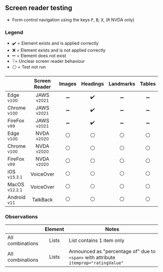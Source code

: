## Screen reader testing
- Form control navigation using the keys <kbd>F</kbd>, <kbd>B</kbd>, <kbd>X</kbd>, (<kbd>R</kbd> NVDA only)

### Legend
- :heavy_check_mark: = Element exists and is applied correctly
- :x: = Element exists and is not applied correctly
- :heavy_minus_sign: = Element does not exist
- :grey_question:= Unclear screen reader behaviour
- :white_circle: = Test not run

|   |Screen Reader   | Images | Headings  |Landmarks   |Tables   | Lists |Links |Form Controls |
|---|:-:|:-:|:-:|:-:|:-:|:-:|:-:|:-:|
| Edge <sup>v100</sup> 		| JAWS <sup>v2021</sup> 	| :heavy_minus_sign:  | :heavy_check_mark:  | :heavy_minus_sign:  | :heavy_minus_sign: | :heavy_check_mark:   | :heavy_check_mark:  | :heavy_check_mark:  |
| Chrome <sup>v100</sup> 	| JAWS <sup>v2021</sup>  	| :heavy_minus_sign:  | :heavy_check_mark:  | :heavy_minus_sign:  | :heavy_minus_sign:  | :heavy_check_mark:   | :heavy_check_mark:  | :heavy_check_mark: |
| FireFox <sup>v99</sup> 	| JAWS <sup>v2021</sup>   	| :heavy_minus_sign:  | :heavy_check_mark:  | :heavy_minus_sign:  | :heavy_minus_sign:  | :heavy_check_mark:   | :heavy_check_mark:  | :heavy_check_mark:  |
| Edge <sup>v100</sup> 		| NVDA <sup>v2020</sup> 	| :white_circle:  | :white_circle:  | :white_circle:  | :white_circle:  | :white_circle:  | :white_circle: | :white_circle:  |
| Chrome <sup>v100</sup> 	| NVDA <sup>v2020</sup>  	| :white_circle:  | :white_circle:  | :white_circle: | :white_circle:  | :white_circle:  | :white_circle:  | :white_circle:  |
| FireFox <sup>v99</sup> 	| NVDA <sup>v2020</sup>   	| :white_circle:  | :white_circle:  | :white_circle:  | :white_circle:   | :white_circle:  | :white_circle:  |:white_circle:  |
| iOS <sup>v15.3.1</sup> 	| VoiceOver 				| :white_circle:  | :white_circle:  | :white_circle:  | :white_circle:  | :white_circle: | :white_circle:  | :white_circle:   |
| MacOS <sup>v12.2.1</sup> 	| VoiceOver  				|:white_circle:  | :white_circle:   | :white_circle:   | :white_circle: | :white_circle:   | :white_circle:   | :white_circle:  |
| Android <sup>v11</sup> 	| TalkBack 					| :white_circle:  | :white_circle:  | :white_circle: | :white_circle:  | :white_circle:  |:white_circle:  | :white_circle:  |

### Observations
|  | Element  | Notes |
|---|:-:|---|
| All combinations | Lists  | List contains 1 item only  |
| All combinations | Lists  | Announced as "percentage of" due to `<span>` with attribute `itemprop="ratingValue"`  |
